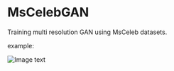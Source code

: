 # MsCelebGAN

Training multi resolution GAN using MsCeleb datasets.

example:

   ![Image text](https://github.com/SeuTao/MsCelebGAN/tree/master/images/results_64.jpg)



 
